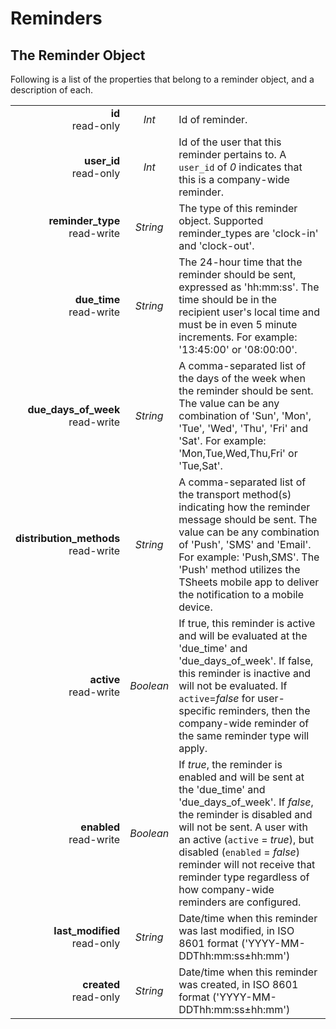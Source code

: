 # Reminders

## The Reminder Object

Following is a list of the properties that belong to a reminder object, and a description of each.

|                |             |             |
| -------------: | :---------: | ----------- |
| **id**<br/>read-only | _Int_ | Id of reminder. |
| **user_id**<br/>read-only | _Int_ | Id of the user that this reminder pertains to. A `user_id` of _0_ indicates that this is a company-wide reminder. |
| **reminder_type**<br/>read-write | _String_ | The type of this reminder object. Supported reminder_types are 'clock-in' and 'clock-out'. |
| **due_time**<br/>read-write | _String_ | The 24-hour time that the reminder should be sent, expressed as 'hh:mm:ss'. The time should be in the recipient user's local time and must be in even 5 minute increments. For example: '13:45:00' or '08:00:00'. |
| **due_days_of_week**<br/>read-write | _String_ | A comma-separated list of the days of the week when the reminder should be sent. The value can be any combination of 'Sun', 'Mon', 'Tue', 'Wed', 'Thu', 'Fri' and 'Sat'. For example: 'Mon,Tue,Wed,Thu,Fri' or 'Tue,Sat'. |
| **distribution_methods**<br/>read-write | _String_ | A comma-separated list of the transport method(s) indicating how the reminder message should be sent. The value can be any combination of 'Push', 'SMS' and 'Email'. For example: 'Push,SMS'. The 'Push' method utilizes the TSheets mobile app to deliver the notification to a mobile device. |
| **active**<br/>read-write | _Boolean_ | If true, this reminder is active and will be evaluated at the 'due_time' and 'due_days_of_week'. If false, this reminder is inactive and will not be evaluated. If `active`=_false_ for user-specific reminders, then the company-wide reminder of the same reminder type will apply. |
| **enabled**<br/>read-write | _Boolean_ |  If _true_, the reminder is enabled and will be sent at the 'due_time' and 'due_days_of_week'. If _false_, the reminder is disabled and will not be sent. A user with an active (`active` = _true_), but disabled (`enabled` = _false_) reminder will not receive that reminder type regardless of how company-wide reminders are configured. |
| **last_modified**<br/>read-only | _String_ | Date/time when this reminder was last modified, in ISO 8601 format ('YYYY-MM-DDThh:mm:ss±hh:mm') |
| **created**<br/>read-only | _String_ | Date/time when this reminder was created, in ISO 8601 format ('YYYY-MM-DDThh:mm:ss±hh:mm') |

